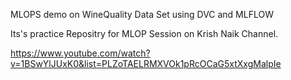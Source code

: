 MLOPS demo on WineQuality Data Set using DVC and MLFLOW

Its's practice Repositry for MLOP Session on Krish Naik Channel.

https://www.youtube.com/watch?v=1BSwYlJUxK0&list=PLZoTAELRMXVOk1pRcOCaG5xtXxgMalpIe
